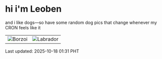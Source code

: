 # hi i'm Leoben

and i like dogs—so have some random dog pics that change whenever my CRON feels like it

|  |  |
|--------|----------|
| ![Borzoi](https://random-dog-vercel.vercel.app/api/random-borzoi?v=1760722284) | ![Labrador](https://random-dog-vercel.vercel.app/api/random-labrador?v=1760722284) |

Last updated: 2025-10-18 01:31 PHT
